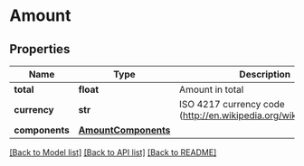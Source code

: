 # Amount

## Properties
Name | Type | Description | Notes
------------ | ------------- | ------------- | -------------
**total** | **float** | Amount in total | 
**currency** | **str** | ISO 4217 currency code (http://en.wikipedia.org/wiki/ISO_4217). | 
**components** | [**AmountComponents**](AmountComponents.md) |  | [optional] 

[[Back to Model list]](../README.md#documentation-for-models) [[Back to API list]](../README.md#documentation-for-api-endpoints) [[Back to README]](../README.md)


